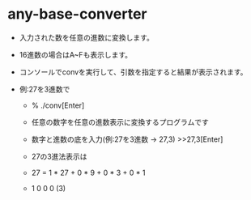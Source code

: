 # any-base-converter

* 入力された数を任意の進数に変換します。

* 16進数の場合はA~Fも表示します。

* コンソールでconvを実行して、引数を指定すると結果が表示されます。

* 例:27を3進数で

  * % ./conv[Enter]
  
  * 任意の数字を任意の進数表示に変換するプログラムです
  
  * 数字と進数の底を入力(例:27を3進数 → 27,3) >>27,3[Enter]

  * 27の3進法表示は
  
  * 27 = 1 * 27 + 0 * 9 + 0 * 3 + 0 * 1
  
  * 1 0 0 0 (3)
